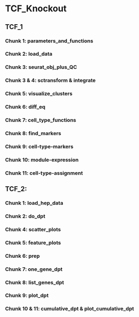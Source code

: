 # TCF_Knockout

## TCF_1
### Chunk 1: parameters_and_functions
### Chunk 2: load_data
### Chunk 3: seurat_obj_plus_QC
### Chunk 3 & 4: sctransform & integrate
### Chunk 5: visualize_clusters
### Chunk 6: diff_eq
### Chunk 7: cell_type_functions
### Chunk 8: find_markers
### Chunk 9: cell-type-markers
### Chunk 10: module-expression
### Chunk 11: cell-type-assignment

## TCF_2:
### Chunk 1: load_hep_data
### Chunk 2: do_dpt
### Chunk 4: scatter_plots
### Chunk 5: feature_plots
### Chunk 6: prep
### Chunk 7: one_gene_dpt
### Chunk 8: list_genes_dpt
### Chunk 9: plot_dpt
### Chunk 10 & 11: cumulative_dpt & plot_cumulative_dpt
